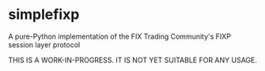 # simplefixp
A pure-Python implementation of the FIX Trading Community's FIXP session layer protocol

THIS IS A WORK-IN-PROGRESS.  IT IS NOT YET SUITABLE FOR ANY USAGE.
